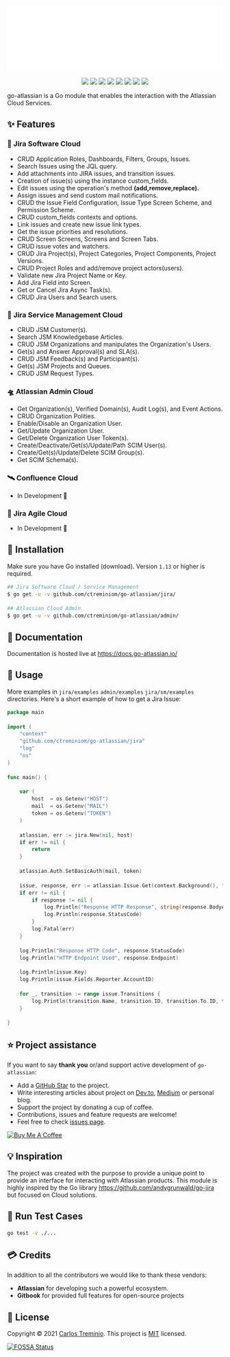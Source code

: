 <p align="center"><img width="600" src="./jira/mocks/go-atlassian-logo.svg" alt="Go-Atlassian logo"></p>

<p align="center">
    <a href="https://pkg.go.dev/github.com/ctreminiom/go-atlassian"><img src="https://pkg.go.dev/badge/github.com/ctreminiom/go-atlassian?utm_source=godoc"></a>
    <a href="https://goreportcard.com/report/github.com/ctreminiom/go-atlassian"><img src="https://goreportcard.com/badge/ctreminiom/go-atlassian"></a>
<a href="https://app.fossa.com/projects/git%2Bgithub.com%2Fctreminiom%2Fgo-atlassian?ref=badge_shield" alt="FOSSA Status"><img src="https://app.fossa.com/api/projects/git%2Bgithub.com%2Fctreminiom%2Fgo-atlassian.svg?type=shield"/></a>
    <a href="https://codecov.io/gh/ctreminiom/go-atlassian"><img src="https://codecov.io/gh/ctreminiom/go-atlassian/branch/main/graph/badge.svg?token=G0KPNMTIRV"></a>
    <a href="https://www.codacy.com/gh/ctreminiom/go-atlassian/dashboard?utm_source=github.com&amp;utm_medium=referral&amp;utm_content=ctreminiom/go-atlassian&amp;utm_campaign=Badge_Grade"><img src="https://app.codacy.com/project/badge/Grade/fe5c1b3c9fd64f84989ae51c42803456"/></a>
    <a href="https://github.com/ctreminiom/go-atlassian/blob/master/LICENSE"><img src="https://img.shields.io/badge/license-MIT-blue.svg"></a>
    <a href="https://github.com/ctreminiom/go-atlassian/actions?query=workflow%3ATesting"><img src="https://img.shields.io/github/workflow/status/ctreminiom/go-atlassian/Testing?label=%F0%9F%A7%AA%20tests&style=flat&color=75C46B"></a>
    <a href="https://docs.go-atlassian.io/"><img src="https://img.shields.io/badge/%F0%9F%92%A1%20go-documentation-00ACD7.svg?style=flat"></a>
</p>

go-atlassian is a Go module that enables the interaction with the Atlassian Cloud Services.

## ✨ Features

### 🛫 Jira Software Cloud
- CRUD Application Roles, Dashboards, Filters, Groups, Issues.
- Search Issues using the JQL query.
- Add attachments into JIRA issues, and transition issues.
- Creation of issue(s) using the instance custom_fields.
- Edit issues using the operation's method **(add,remove,replace).**
- Assign issues and send custom mail notifications.
- CRUD the Issue Field Configuration, Issue Type Screen Scheme, and Permission Scheme.
- CRUD custom_fields contexts and options.
- Link issues and create new issue link types.
- Get the issue priorities and resolutions.
- CRUD Screen Screens, Screens and Screen Tabs.
- CRUD issue votes and watchers.
- CRUD Jira Project(s), Project Categories, Project Components, Project Versions.
- CRUD Project Roles and add/remove project actors(users).
- Validate new Jira Project Name or Key.
- Add Jira Field into Screen.
- Get or Cancel Jira Async Task(s).
- CRUD Jira Users and Search users.

### 🛬 Jira Service Management Cloud
- CRUD JSM Customer(s).
- Search JSM Knowledgebase Articles.
- CRUD JSM Organizations and manipulates the Organization's Users.
- Get(s) and Answer Approval(s) and SLA(s).
- CRUD JSM Feedback(s) and Participant(s).
- Get(s) JSM Projects and Queues.
- CRUD JSM Request Types.

### 🛸 Atlassian Admin Cloud    
- Get Organization(s), Verified Domain(s), Audit Log(s), and Event Actions.
- CRUD Organization Polities.
- Enable/Disable an Organization User.
- Get/Update Organization User.
- Get/Delete Organization User Token(s).
- Create/Deactivate/Get(s)/Update/Path SCIM User(s).
- Create/Get(s)/Update/Delete SCIM Group(s).
- Get SCIM Schema(s).

### 🛰️ Confluence Cloud
- In Development 🔨

### 🚠 Jira Agile Cloud
- In Development 🔨

##  🔰 Installation
Make sure you have Go installed (download). Version `1.13` or higher is required.
```sh
## Jira Software Cloud / Service Management
$ go get -u -v github.com/ctreminiom/go-atlassian/jira/

## Atlassian Cloud Admin
$ go get -u -v github.com/ctreminiom/go-atlassian/admin/
```

## 📓 Documentation
Documentation is hosted live at https://docs.go-atlassian.io/

## 📝 Usage
More examples in `jira/examples` `admin/examples` `jira/sm/examples` directories. Here's a short example of how to get a Jira Issue:
````go
package main

import (
	"context"
	"github.com/ctreminiom/go-atlassian/jira"
	"log"
	"os"
)

func main() {

	var (
		host  = os.Getenv("HOST")
		mail  = os.Getenv("MAIL")
		token = os.Getenv("TOKEN")
	)

	atlassian, err := jira.New(nil, host)
	if err != nil {
		return
	}

	atlassian.Auth.SetBasicAuth(mail, token)

	issue, response, err := atlassian.Issue.Get(context.Background(), "KP-12", nil, []string{"transitions"})
	if err != nil {
		if response != nil {
			log.Println("Response HTTP Response", string(response.BodyAsBytes))
			log.Println(response.StatusCode)
		}
		log.Fatal(err)
	}

	log.Println("Response HTTP Code", response.StatusCode)
	log.Println("HTTP Endpoint Used", response.Endpoint)

	log.Println(issue.Key)
	log.Println(issue.Fields.Reporter.AccountID)

	for _, transition := range issue.Transitions {
		log.Println(transition.Name, transition.ID, transition.To.ID, transition.HasScreen)
	}

}
````

## ⭐️ Project assistance

If you want to say **thank you** or/and support active development of `go-atlassian`:

- Add a [GitHub Star](https://github.com/ctreminiom/go-atlassian) to the project.
- Write interesting articles about project on [Dev.to](https://dev.to/), [Medium](https://medium.com/) or personal blog.
- Support the project by donating a cup of coffee.
- Contributions, issues and feature requests are welcome!
-  Feel free to check [issues page](https://github.com/ctreminiom/go-atlassian/issues).
    
[![Buy Me A Coffee](https://www.buymeacoffee.com/assets/img/custom_images/orange_img.png)](https://www.buymeacoffee.com/ctreminiom)

## 💡 Inspiration
The project was created with the purpose to provide a unique point to provide an interface for interacting with Atlassian products. This module is highly inspired by the Go library https://github.com/andygrunwald/go-jira
but focused on Cloud solutions.

## 🧪 Run Test Cases
```sh
go test -v ./...
```

## 💳 Credits
In addition to all the contributors we would like to thank these vendors:
- **Atlassian** for developing such a powerful ecosystem.
- **Gitbook** for provided full features for open-source projects

## 📝 License
Copyright © 2021 [Carlos Treminio](https://github.com/ctreminiom).
This project is [MIT](https://opensource.org/licenses/MIT) licensed.

[![FOSSA Status](https://app.fossa.com/api/projects/git%2Bgithub.com%2Fctreminiom%2Fgo-atlassian.svg?type=large)](https://app.fossa.com/projects/git%2Bgithub.com%2Fctreminiom%2Fgo-atlassian?ref=badge_large)
